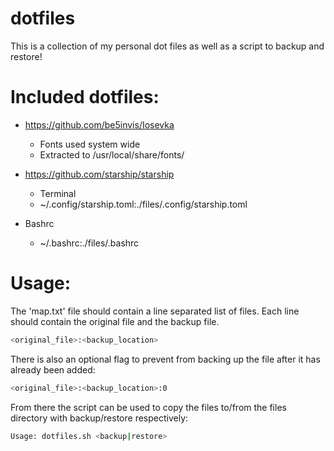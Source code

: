 # dotfiles
This is a collection of my personal dot files as well as a script to backup and restore!

# Included dotfiles:
 - https://github.com/be5invis/Iosevka
   - Fonts used system wide
   - Extracted to /usr/local/share/fonts/

 - https://github.com/starship/starship
   - Terminal 
   - ~/.config/starship.toml:./files/.config/starship.toml


 - Bashrc
   - ~/.bashrc:./files/.bashrc

# Usage:
The 'map.txt' file should contain a line separated list of files.
Each line should contain the original file and the backup file.

```bash
<original_file>:<backup_location>
```

There is also an optional flag to prevent from backing up the file after it has already been added:

```bash
<original_file>:<backup_location>:0
```

From there the script can be used to copy the files to/from the files directory with backup/restore respectively:
```bash
Usage: dotfiles.sh <backup|restore>
```
